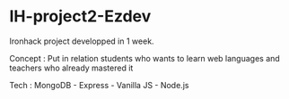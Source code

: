 # IH-project2-Ezdev

Ironhack project developped in 1 week.

Concept : Put in relation students who wants to learn web languages  and teachers who already mastered it

Tech : MongoDB - Express - Vanilla JS - Node.js
